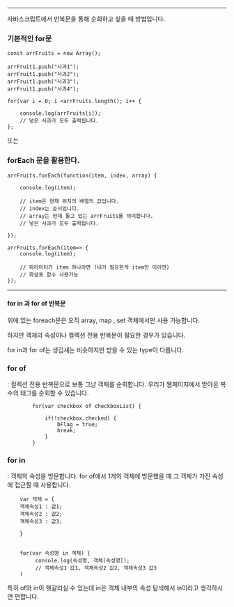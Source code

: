 --------------------------------------

자바스크립트에서 반복문을 통해 순회하고 싶을 때 방법입니다.

### 기본적인 for문
```
const arrFruits = new Array();

arrFruit1.push("사과1");
arrFruit1.push("사과2");
arrFruit1.push("사과3");
arrFruit1.push("사과4");

for(var i = 0; i <arrFruits.length(); i++ {

	console.log(arrFruits[i]);
    // 넣은 사과가 모두 출력됩니다.
};
```

또는
### forEach 문을 활용한다.
```
arrFruits.forEach(function(item, index, array) {

	console.log(item);
    
    // item은 현재 위치의 배열의 값입니다.
    // index는 순서입니다.
    // array는 현재 돌고 있는 arrFruits를 의미합니다.
    // 넣은 사과가 모두 출력됩니다.
    
});
```

```
arrFruits.forEach(item=> {
	console.log(item);
    
    // 파라미터가 item 하나라면 (내가 필요한게 item만 이라면)
    // 화살표 함수 사용가능
});
```

--------------------------------

#### for in 과 for of 반복문

위에 있는 foreach문은 오직 array, map , set 객체에서만 사용 가능합니다.

하지만 객체의 속성이나 컬렉션 전용 반복문이 필요한 경우가 있습니다.

for in과 for of는 생김새는 비슷하지만 받을 수 있는 type이 다릅니다.

### for of
: 컬렉션 전용 반복문으로 보통 그냥 객체를 순회합니다.
우리가 웹페이지에서 받아온 복수의 태그를 순회할 수 있습니다.

```
        for(var checkbox of checkboxList) {

            if(!checkbox.checked) {
                bFlag = true;
                break;
            }
        }
```

### for in
: 객체의 속성을 방문합니다.
for of에서 1개의 객체에 방문했을 때 그 객체가 가진 속성에 접근할 때 사용합니다.


```
	var 객체 = {
    객체속성1 : 값1;
    객체속성2 : 값2;
    객체속성3 : 값3;
    
    }
    
    
	for(var 속성명 in 객체) {
    	 console.log(속성명, 객체[속성명]);
         // 객체속성1 값1, 객체속성2 값2, 객체속성3 값3
    )
```

특히 of와 in이 헷갈리실 수 있는데
in은 객체 내부의 속성 탐색해서 in이라고 생각하시면 편합니다.




